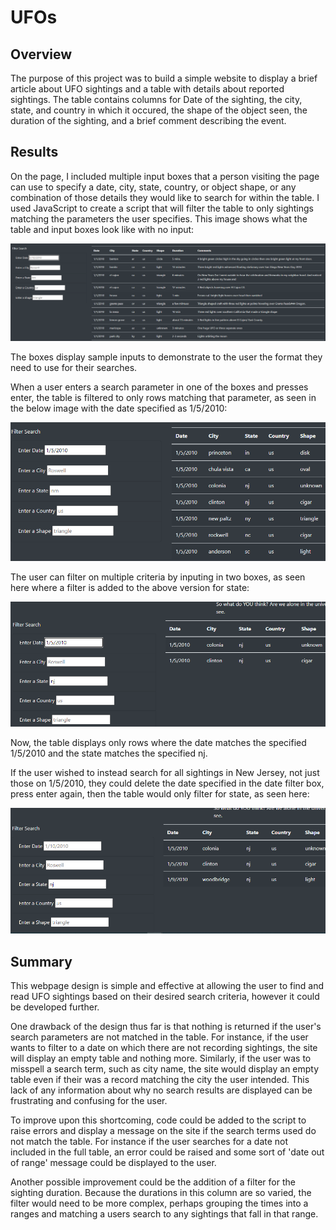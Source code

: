 # UFOs

## Overview

The purpose of this project was to build a simple website to display a brief article about UFO sightings and a table with details about reported sightings.  The table contains columns for Date of the sighting, the city, state, and country in which it occured, the shape of the object seen, the duration of the sighting, and a brief comment describing the event.  

## Results

On the page, I included multiple input boxes that a person visiting the page can use to specify a date, city, state, country, or object shape, or any combination of those details they would like to search for within the table.  I used JavaScript to create a script that will filter the table to only sightings matching the parameters the user specifies.  This image shows what the table and input boxes look like with no input:

![no_filters](resources/no_filters.png)

The boxes display sample inputs to demonstrate to the user the format they need to use for their searches.

When a user enters a search parameter in one of the boxes and presses enter, the table is filtered to only rows matching that parameter, as seen in the below image with the date specified as 1/5/2010:

![date_only](resources/date_filter.png)

The user can filter on multiple criteria by inputing in two boxes, as seen here where a filter is added to the above version for state:

![two_filters](resources/two_filters.png)

Now, the table displays only rows where the date matches the specified 1/5/2010 and the state matches the specified nj.

If the user wished to instead search for all sightings in New Jersey, not just those on 1/5/2010, they could delete the date specified in the date filter box, press enter again, then the table would only filter for state, as seen here:

![state_only](resources/state_filter.png)

## Summary

This webpage design is simple and effective at allowing the user to find and read UFO sightings based on their desired search criteria, however it could be developed further.

One drawback of the design thus far is that nothing is returned if the user's search parameters are not matched in the table.  For instance, if the user wants to filter to a date on which there are not recording sightings, the site will display an empty table and nothing more.  Similarly, if the user was to misspell a search term, such as city name, the site would display an empty table even if their was a record matching the city the user intended.  This lack of any information about why no search results are displayed can be frustrating and confusing for the user.

To improve upon this shortcoming, code could be added to the script to raise errors and display a message on the site if the search terms used do not match the table.  For instance if the user searches for a date not included in the full table, an error could be raised and some sort of 'date out of range' message could be displayed to the user.

Another possible improvement could be the addition of a filter for the sighting duration.  Because the durations in this column are so varied, the filter would need to be more complex, perhaps grouping the times into a ranges and matching a users search to any sightings that fall in that range.


